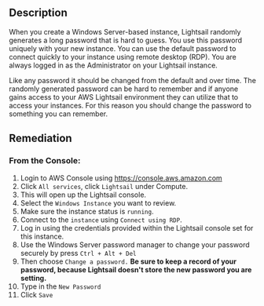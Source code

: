 ## Description

When you create a Windows Server-based instance, Lightsail randomly generates a long password that is hard to guess. You use this password uniquely with your new instance. You can use the default password to connect quickly to your instance using remote desktop (RDP). You are always logged in as the Administrator on your Lightsail instance.

Like any password it should be changed from the default and over time. The randomly generated password can be hard to remember and if anyone gains access to your AWS Lightsail environment they can utilize that to access your instances. For this reason you should change the password to something you can remember.

## Remediation

### From the Console:

1. Login to AWS Console using https://console.aws.amazon.com
2. Click `All services`, click `Lightsail` under Compute.
3. This will open up the Lightsail console.
4. Select the `Windows Instance` you want to review.
5. Make sure the instance status is `running`.
6. Connect to the `instance` using `Connect using RDP`.
7. Log in using the credentials provided within the Lightsail console set for this instance.
8. Use the Windows Server password manager to change your password securely by press `Ctrl + Alt + Del`
9. Then choose `Change a password.`
**Be sure to keep a record of your password, because Lightsail doesn't store the new password you are setting.**
10. Type in the `New Password`
11. Click `Save`